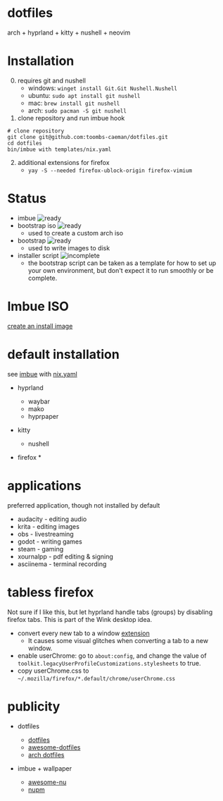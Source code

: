 # dotfiles

arch + hyprland + kitty + nushell + neovim

# Installation
0. requires git and nushell
    * windows: `winget install Git.Git Nushell.Nushell`
    * ubuntu: `sudo apt install git nushell`
    * mac: `brew install git nushell`
    * arch: `sudo pacman -S git nushell`
1. clone repository and run imbue hook
```shell
# clone repository
git clone git@github.com:toombs-caeman/dotfiles.git
cd dotfiles
bin/imbue with templates/nix.yaml
```
2. additional extensions for firefox
    * `yay -S --needed firefox-ublock-origin firefox-vimium`

# Status
* imbue ![ready](https://img.shields.io/badge/status-ready-green)
* bootstrap iso ![ready](https://img.shields.io/badge/status-ready-green)
    * used to create a custom arch iso
* bootstrap ![ready](https://img.shields.io/badge/status-ready-green)
    * used to write images to disk
* installer script ![incomplete](https://img.shields.io/badge/status-incomplete-red)
    * the bootstrap script can be taken as a template for how to set up your own environment, but don't expect it to run smoothly or be complete.
# Imbue ISO
[create an install image](iso/README.md)

# default installation
see [imbue](bin/imbue) with [nix.yaml](templates/nix.yaml)
* hyprland
    * waybar
    * mako
    * hyprpaper

* kitty
    * nushell
* firefox
    * 

# applications
preferred application, though not installed by default
* audacity - editing audio
* krita - editing images
* obs - livestreaming
* godot - writing games
* steam - gaming
* xournalpp - pdf editing & signing
* asciinema - terminal recording

# tabless firefox
Not sure if I like this, but let hyprland handle tabs (groups) by disabling firefox tabs.
This is part of the Wink desktop idea.

* convert every new tab to a window [extension](https://github.com/jscher2000/I-Hate-Tabs---SDI-extension)
    * It causes some visual glitches when converting a tab to a new window.
* enable userChrome: go to `about:config`, and change the value of `toolkit.legacyUserProfileCustomizations.stylesheets` to true.
* copy userChrome.css to `~/.mozilla/firefox/*.default/chrome/userChrome.css`

# publicity
* dotfiles
    * [dotfiles](https://dotfiles.github.io/)
    * [awesome-dotfiles](https://github.com/webpro/awesome-dotfiles)
    * [arch dotfiles](https://wiki.archlinux.org/title/Dotfiles)

* imbue + wallpaper
    * [awesome-nu](https://github.com/nushell/awesome-nu)
    * [nupm](https://github.com/nushell/nupm)
